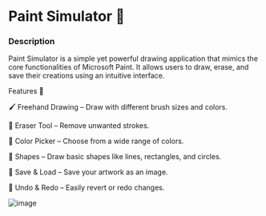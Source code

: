 # Paint Simulator 🎨

### Description

Paint Simulator is a simple yet powerful drawing application that mimics the core functionalities of Microsoft Paint. It allows users to draw, erase, and save their creations using an intuitive interface.

Features 🚀

🖌️ Freehand Drawing – Draw with different brush sizes and colors.

🧽 Eraser Tool – Remove unwanted strokes.

🎨 Color Picker – Choose from a wide range of colors.

📏 Shapes – Draw basic shapes like lines, rectangles, and circles.

💾 Save & Load – Save your artwork as an image.

🔄 Undo & Redo – Easily revert or redo changes.

![image](https://github.com/user-attachments/assets/284d63e4-a27e-41f6-8e8f-3fae0cc0c25e)
